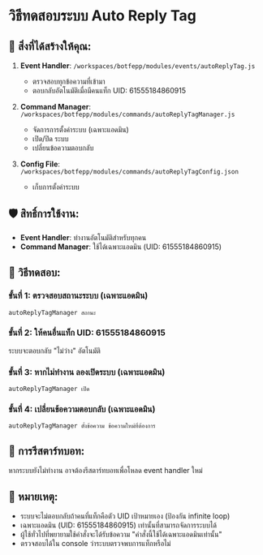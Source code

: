 # วิธีทดสอบระบบ Auto Reply Tag

## 🔧 สิ่งที่ได้สร้างให้คุณ:

1. **Event Handler**: `/workspaces/botfepp/modules/events/autoReplyTag.js`
   - ตรวจสอบทุกข้อความที่เข้ามา
   - ตอบกลับอัตโนมัติเมื่อมีคนแท็ก UID: 61555184860915

2. **Command Manager**: `/workspaces/botfepp/modules/commands/autoReplyTagManager.js`
   - จัดการการตั้งค่าระบบ (เฉพาะแอดมิน)
   - เปิด/ปิด ระบบ
   - เปลี่ยนข้อความตอบกลับ

3. **Config File**: `/workspaces/botfepp/modules/commands/autoReplyTagConfig.json`
   - เก็บการตั้งค่าระบบ

## 🛡️ สิทธิ์การใช้งาน:
- **Event Handler**: ทำงานอัตโนมัติสำหรับทุกคน
- **Command Manager**: ใช้ได้เฉพาะแอดมิน (UID: 61555184860915)

## 🧪 วิธีทดสอบ:

### ขั้นที่ 1: ตรวจสอบสถานะระบบ (เฉพาะแอดมิน)
```
autoReplyTagManager สถานะ
```

### ขั้นที่ 2: ให้คนอื่นแท็ก UID: 61555184860915
ระบบจะตอบกลับ "ไม่ว่าง" อัตโนมัติ

### ขั้นที่ 3: หากไม่ทำงาน ลองเปิดระบบ (เฉพาะแอดมิน)
```
autoReplyTagManager เปิด
```

### ขั้นที่ 4: เปลี่ยนข้อความตอบกลับ (เฉพาะแอดมิน)
```
autoReplyTagManager ตั้งข้อความ ข้อความใหม่ที่ต้องการ
```

## 🔄 การรีสตาร์ทบอท:
หากระบบยังไม่ทำงาน อาจต้องรีสตาร์ทบอทเพื่อโหลด event handler ใหม่

## 📝 หมายเหตุ:
- ระบบจะไม่ตอบกลับถ้าคนที่แท็กคือตัว UID เป้าหมายเอง (ป้องกัน infinite loop)
- เฉพาะแอดมิน (UID: 61555184860915) เท่านั้นที่สามารถจัดการระบบได้
- ผู้ใช้ทั่วไปที่พยายามใช้คำสั่งจะได้รับข้อความ "คำสั่งนี้ใช้ได้เฉพาะแอดมินเท่านั้น"
- ตรวจสอบได้ใน console ว่าระบบตรวจพบการแท็กหรือไม่

